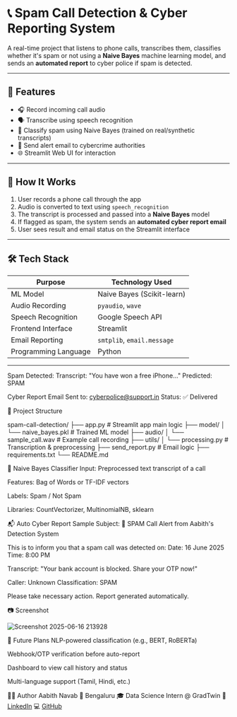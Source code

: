 # 📞 Spam Call Detection & Cyber Reporting System

A real-time project that listens to phone calls, transcribes them, classifies whether it's spam or not using a **Naive Bayes** machine learning model, and sends an **automated report** to cyber police if spam is detected.

---

## 🧠 Features

- 🎧 Record incoming call audio
- 🗣️ Transcribe using speech recognition
- 🤖 Classify spam using Naive Bayes (trained on real/synthetic transcripts)
- 📩 Send alert email to cybercrime authorities
- 🌐 Streamlit Web UI for interaction

---

## 🚀 How It Works

1. User records a phone call through the app
2. Audio is converted to text using `speech_recognition`
3. The transcript is processed and passed into a **Naive Bayes** model
4. If flagged as spam, the system sends an **automated cyber report email**
5. User sees result and email status on the Streamlit interface

---

## 🛠️ Tech Stack

| Purpose              | Technology Used                        |
|----------------------|----------------------------------------|
| ML Model             | Naive Bayes (Scikit-learn)             |
| Audio Recording      | `pyaudio`, `wave`                      |
| Speech Recognition   | Google Speech API                      |
| Frontend Interface   | Streamlit                              |
| Email Reporting      | `smtplib`, `email.message`             |
| Programming Language | Python                                 |

---
Spam Detected:
Transcript: "You have won a free iPhone..."
Predicted: SPAM

Cyber Report Email Sent to: cyberpolice@support.in
Status: ✅ Delivered

📁 Project Structure

spam-call-detection/
├── app.py                # Streamlit app main logic
├── model/
│   └── naive_bayes.pkl   # Trained ML model
├── audio/
│   └── sample_call.wav   # Example call recording
├── utils/
│   └── processing.py     # Transcription & preprocessing
├── send_report.py        # Email logic
├── requirements.txt
└── README.md

📜 Naive Bayes Classifier
Input: Preprocessed text transcript of a call

Features: Bag of Words or TF-IDF vectors

Labels: Spam / Not Spam

Libraries: CountVectorizer, MultinomialNB, sklearn

📬 Auto Cyber Report Sample
Subject: 🚨 SPAM Call Alert from Aabith's Detection System

This is to inform you that a spam call was detected on:
Date: 16 June 2025
Time: 8:00 PM

Transcript:
"Your bank account is blocked. Share your OTP now!"

Caller: Unknown
Classification: SPAM

Please take necessary action. Report generated automatically.

📷 Screenshot

![Screenshot 2025-06-16 213928](https://github.com/user-attachments/assets/073d0d0a-3590-4b87-9297-6b748e95199c)


📌 Future Plans
NLP-powered classification (e.g., BERT, RoBERTa)

Webhook/OTP verification before auto-report

Dashboard to view call history and status

Multi-language support (Tamil, Hindi, etc.)



🙋‍♂️ Author
Aabith Navab
📍 Bengaluru
🎓 Data Science Intern @ GradTwin
🔗 [LinkedIn](https://www.linkedin.com/in/aabith-n-9b2434269/)
💻 [GitHub](https://github.com/aabith7)



